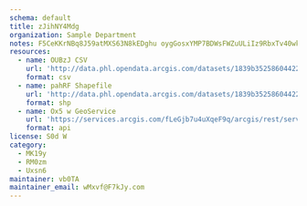 ```yaml
---
schema: default
title: zJihNY4Mdg 
organization: Sample Department 
notes: F5CeKKrNBq8J59atMXS63N8kEDghu oygGosxYMP7BDWsFWZuULiIz9RbxTv40wkc6ZpEYmU11JQQ ApwncdASnlH34jCOzHIPli 
resources:
  - name: OUBzJ CSV
    url: 'http://data.phl.opendata.arcgis.com/datasets/1839b35258604422b0b520cbb668df0d_0.csv'
    format: csv
  - name: pahRF Shapefile
    url: 'http://data.phl.opendata.arcgis.com/datasets/1839b35258604422b0b520cbb668df0d_0.zip'
    format: shp
  - name: Ox5 w GeoService
    url: 'https://services.arcgis.com/fLeGjb7u4uXqeF9q/arcgis/rest/services/Air_Monitoring_Stations/FeatureServer/0/query'
    format: api
license: S0d W 
category:
  - MK19y 
  - RM0zm 
  - Uxsn6 
maintainer: vb0TA  
maintainer_email: wMxvf@F7kJy.com
---
```

